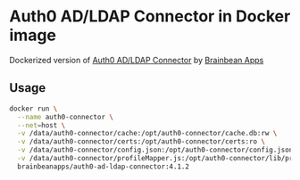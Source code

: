 # Auth0 AD/LDAP Connector in Docker image

Dockerized version of [Auth0 AD/LDAP Connector](https://github.com/auth0/ad-ldap-connector) by [Brainbean Apps](https://brainbeanapps.com)

## Usage

```bash
docker run \
  --name auth0-connector \
  --net=host \
  -v /data/auth0-connector/cache:/opt/auth0-connector/cache.db:rw \
  -v /data/auth0-connector/certs:/opt/auth0-connector/certs:ro \
  -v /data/auth0-connector/config.json:/opt/auth0-connector/config.json:ro \
  -v /data/auth0-connector/profileMapper.js:/opt/auth0-connector/lib/profileMapper.js:ro \
  brainbeanapps/auth0-ad-ldap-connector:4.1.2
```